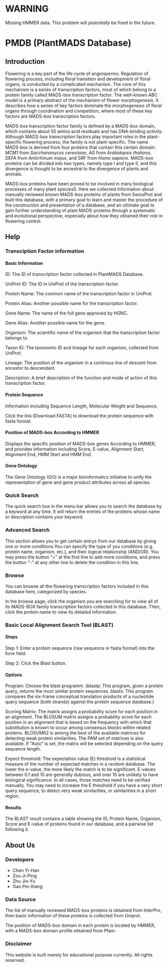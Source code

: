 # WARNING

Missing HMMER data. This problem will *potentially* be fixed in the future.

# PMDB (PlantMADS Database)

## Introduction

Flowering is a key part of the life cycle of angiosperms. Regulation of flowering process, including floral transition and development of floral organs, is conducted by a complicated mechanism. The core of this mechanism is a series of transcription factors, most of which belong to a protein family called MADS-box transcription factor. The well-known ABC model is a primary abstract of the mechanism of flower morphogenesis. It describes how a series of key factors dominate the morphogenesis of floral organs through coordination and competition, where most of these key factors are MADS-box transcription factors.

MADS-box transcription factor family is defined by a MADS-box domain, which contains about 50 amino acid residuals and has DNA-binding activity. Although MADS-box transcription factors play important roles in the plant-specific flowering process, the family is not plant-specific. The name MADS-box is derived from four proteins that contain this certain domain: MCM1 from *Saccharomyces cerevisiae*, AG from *Arabidopsis thaliana*, DEFA from *Antirrhinum majus*, and SRF from *Homo sapiens*. MADS-box proteins can be divided into two types, namely type I and type II, and this divergence is thought to be ancestral to the divergence of plants and animals.

MADS-box proteins have been proved to be involved in many biological processes of many plant species5. Here we collected information about manually reviewed known MADS-box proteins of plants from SwissProt and built this database, with a primary goal to learn and master the procedure of the construction and presentation of a database, and an ultimate goal to gain further understanding of plant MADS-proteins through a systematic and evolutional perspective, especially about how they obtained their role in flowering control.

## Help

### Transciption Factor information

#### Basic Information

ID: The ID of transcription factor collected in PlantMADS Database.

UniProt ID: The ID in UniProt of the transcription factor.

Protein Name: The common name of the transcription factor in UniProt.

Protein Alias: Another possible name for the transcription factor.

Gene Name: The name of the full gene approved by HGNC.

Gene Alias: Another possible name for the gene.

Organism: The scientific name of the organism that the transcription factor belongs to.

Taxon ID: The taxonomic ID and lineage for each organism, collected from UniProt.

Lineage: The position of the organism in a continous line of descent from ancestor to descendant.

Description: A brief description of the function and mode of action of this transcription factor.

#### Protein Sequence

Information including Sequence Length, Molecular Weight and Sequence.

Click the link [Download FASTA] to download the protein sequence with fasta format.

#### Position of MADS-box According to HMMER

Displays the specific position of MADS-box genes According to HMMER, and provides information including Score, E-value, Alignment Start, Alignment End, HMM Start and HMM End.

#### Gene Ontology

The Gene Ontology (GO) is a major bioinformatics initiative to unify the representation of gene and gene product attributes across all species.

### Quick Search

The quick search box in the menu bar allows you to search the database by a keyword at any time. It will return the entries of the proteins whose name or description contains your keyword.

### Advanced Search

This section allows you to get certain entrys from our database by giving one or more conditions.You can specify the type of you conditions (e.g. protein name, organism, etc.), and their logical relationship (AND/OR). You may press the button "+" at the first line to add more conditions, and press the button "-" at any other line to delete the condition in this line.

### Browse

You can browse all the flowering transcription factors included in this database here, categorized by species.

In the browse page, click the organism you are searching for to view all of its MADS-BOX family transcription factors collected in this database. Then, click the protein name to view its detailed information.

### Basic Local Alignment Search Tool (BLAST)

#### Steps

Step 1: Enter a protein sequence (raw sequence or fasta format) into the form field.

Step 2: Click the Blast button.

#### Options

Program: Choose the blast programm. (blastp: This program, given a protein query, returns the most similar protein sequences. blastx: This program compares the six-frame conceptual translation products of a nucleotide query sequence (both strands) against the protein sequence database.)

Scoring Matrix: The matrix assigns a probability score for each position in an alignment. The BLOSUM matrix assigns a probability score for each position in an alignment that is based on the frequency with which that substitution is known to occur among consensus blocks within related proteins. BLOSUM62 is among the best of the available matrices for detecting weak protein similarities. The PAM set of matrices is also available. If "Auto" is set, the matrix will be selected depending on the query sequence length.

Expect threshold: The expectation value (E) threshold is a statistical measure of the number of expected matches in a random database. The lower the e-value, the more likely the match is to be significant. E-values between 0.1 and 10 are generally dubious, and over 10 are unlikely to have biological significance. In all cases, those matches need to be verified manually. You may need to increase the E threshold if you have a very short query sequence, to detect very weak similarities, or similarities in a short region.

#### Results

The BLAST result contains a table showing the ID, Protein Name, Organism, Score and E-value of proteins found in our database, and a pairwise list following it.

## About Us

### Developers

- Chen Yi-Han
- Zou Ji-Ping
- Zhu Jin-Yu
- Gao Pei-Xiang

### Data Source

The list of manually reviewed MADS-box proteins is obtained from InterPro, then basic information of these proteins is collected from Uniprot.

The position of MADS-box domain in each protein is located by HMMER, with a MADS-box domain profile obtained from Pfam.

### Disclaimer

This website is built merely for educational purpose currently. All rights reserved.
